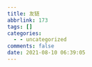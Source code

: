 ```yaml
---
title: 友链
abbrlink: 173
tags: []
categories:
  - - uncategorized
comments: false
date: 2021-08-10 06:39:05
---
```

